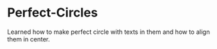 # Perfect-Circles
Learned how to make perfect circle with texts in them and how to align them in center.
